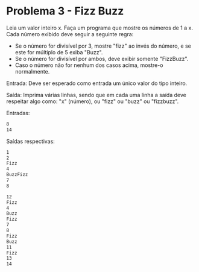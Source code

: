 # Problema 3 - Fizz Buzz

Leia um valor inteiro x. Faça um programa que mostre os números de 1 a x. Cada número exibido deve seguir a seguinte regra:
- Se o número for divisível por 3, mostre "fizz" ao invés do número, e se este for múltiplo de 5 exiba "Buzz". 
- Se o número for divisível por ambos, deve exibir somente "FizzBuzz".
- Caso o número não for nenhum dos casos acima, mostre-o normalmente.

Entrada:
Deve ser esperado como entrada um único valor do tipo inteiro.

Saída:
Imprima várias linhas, sendo que em cada uma linha a saída deve respeitar algo como: "x" (número), ou "fizz" ou "buzz" ou "fizzbuzz".

Entradas:
```sh
8
14
```

Saídas respectivas:

```sh
1
2
Fizz
4
BuzzFizz
7
8
```

```sh
12
Fizz
4
Buzz
Fizz
7
8
Fizz
Buzz
11
Fizz
13
14
```
